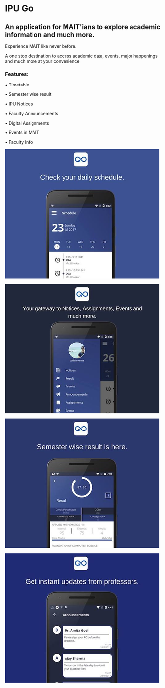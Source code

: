 # IPU Go

## An application for MAIT'ians to explore academic information and much more.

Experience MAIT like never before. 

A one stop destination to access academic data, events, major happenings and much more at your convenience

### Features:

• Timetable

• Semester wise result

• IPU Notices

• Faculty Announcements

• Digital Assignments

• Events in MAIT

• Faculty Info

![pageres](ipu_go_home.jpg "Main")

![pageres](ipu_go_nav.jpg "Main")

![pageres](ipu_go_results.jpg "Main")

![pageres](ipu_go_announcements.jpg "Main")
